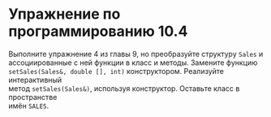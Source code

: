 # Упражнение по программированию 10.4  

Выполните упражнение 4 из главы 9, но преобразуйте структуру ```Sales``` и  
ассоциированные с ней функции в класс и методы. Замените функцию  
```setSales(Sales&, double [], int)``` конструктором. Реализуйте интерактивный  
метод ```setSales(Sales&)```, используя конструктор. Оставьте класс в пространстве  
имён ```SALES```.  
